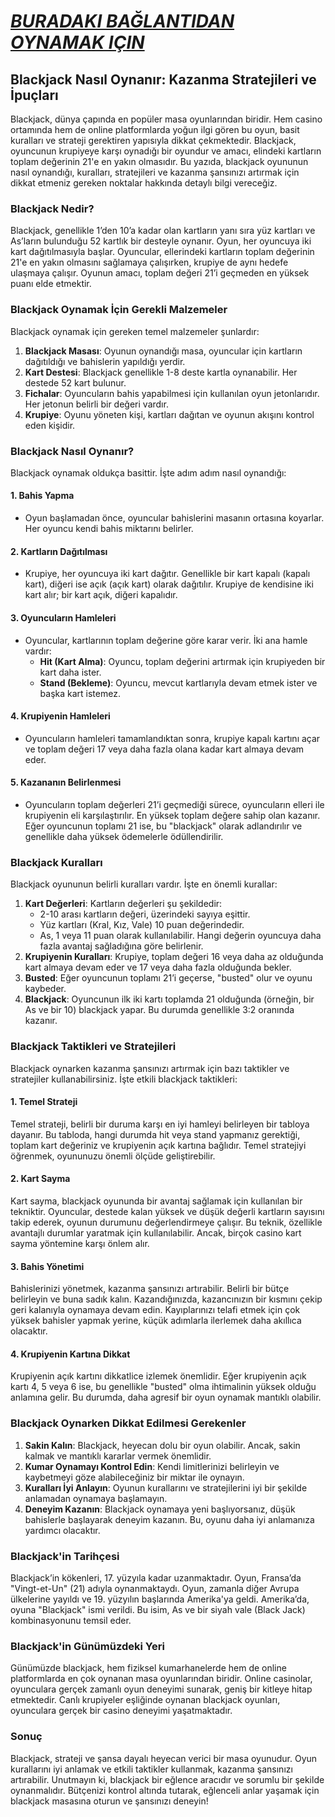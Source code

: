 # [***BURADAKI BAĞLANTIDAN OYNAMAK IÇIN***](https://casinotr.link/gWCRZ4)

## Blackjack Nasıl Oynanır: Kazanma Stratejileri ve İpuçları

Blackjack, dünya çapında en popüler masa oyunlarından biridir. Hem casino ortamında hem de online platformlarda yoğun ilgi gören bu oyun, basit kuralları ve strateji gerektiren yapısıyla dikkat çekmektedir. Blackjack, oyuncunun krupiyeye karşı oynadığı bir oyundur ve amacı, elindeki kartların toplam değerinin 21'e en yakın olmasıdır. Bu yazıda, blackjack oyununun nasıl oynandığı, kuralları, stratejileri ve kazanma şansınızı artırmak için dikkat etmeniz gereken noktalar hakkında detaylı bilgi vereceğiz.

### Blackjack Nedir?

Blackjack, genellikle 1’den 10’a kadar olan kartların yanı sıra yüz kartları ve As’ların bulunduğu 52 kartlık bir desteyle oynanır. Oyun, her oyuncuya iki kart dağıtılmasıyla başlar. Oyuncular, ellerindeki kartların toplam değerinin 21'e en yakın olmasını sağlamaya çalışırken, krupiye de aynı hedefe ulaşmaya çalışır. Oyunun amacı, toplam değeri 21’i geçmeden en yüksek puanı elde etmektir.

### Blackjack Oynamak İçin Gerekli Malzemeler

Blackjack oynamak için gereken temel malzemeler şunlardır:

1. **Blackjack Masası**: Oyunun oynandığı masa, oyuncular için kartların dağıtıldığı ve bahislerin yapıldığı yerdir.
2. **Kart Destesi**: Blackjack genellikle 1-8 deste kartla oynanabilir. Her destede 52 kart bulunur.
3. **Fichalar**: Oyuncuların bahis yapabilmesi için kullanılan oyun jetonlarıdır. Her jetonun belirli bir değeri vardır.
4. **Krupiye**: Oyunu yöneten kişi, kartları dağıtan ve oyunun akışını kontrol eden kişidir.

### Blackjack Nasıl Oynanır?

Blackjack oynamak oldukça basittir. İşte adım adım nasıl oynandığı:

#### 1. Bahis Yapma

* Oyun başlamadan önce, oyuncular bahislerini masanın ortasına koyarlar. Her oyuncu kendi bahis miktarını belirler.

#### 2. Kartların Dağıtılması

* Krupiye, her oyuncuya iki kart dağıtır. Genellikle bir kart kapalı (kapalı kart), diğeri ise açık (açık kart) olarak dağıtılır. Krupiye de kendisine iki kart alır; bir kart açık, diğeri kapalıdır.

#### 3. Oyuncuların Hamleleri

* Oyuncular, kartlarının toplam değerine göre karar verir. İki ana hamle vardır:
  * **Hit (Kart Alma)**: Oyuncu, toplam değerini artırmak için krupiyeden bir kart daha ister.
  * **Stand (Bekleme)**: Oyuncu, mevcut kartlarıyla devam etmek ister ve başka kart istemez.

#### 4. Krupiyenin Hamleleri

* Oyuncuların hamleleri tamamlandıktan sonra, krupiye kapalı kartını açar ve toplam değeri 17 veya daha fazla olana kadar kart almaya devam eder.

#### 5. Kazananın Belirlenmesi

* Oyuncuların toplam değerleri 21’i geçmediği sürece, oyuncuların elleri ile krupiyenin eli karşılaştırılır. En yüksek toplam değere sahip olan kazanır. Eğer oyuncunun toplamı 21 ise, bu "blackjack" olarak adlandırılır ve genellikle daha yüksek ödemelerle ödüllendirilir.

### Blackjack Kuralları

Blackjack oyununun belirli kuralları vardır. İşte en önemli kurallar:

1. **Kart Değerleri**: Kartların değerleri şu şekildedir:
   * 2-10 arası kartların değeri, üzerindeki sayıya eşittir.
   * Yüz kartları (Kral, Kız, Vale) 10 puan değerindedir.
   * As, 1 veya 11 puan olarak kullanılabilir. Hangi değerin oyuncuya daha fazla avantaj sağladığına göre belirlenir.
2. **Krupiyenin Kuralları**: Krupiye, toplam değeri 16 veya daha az olduğunda kart almaya devam eder ve 17 veya daha fazla olduğunda bekler.
3. **Busted**: Eğer oyuncunun toplamı 21’i geçerse, "busted" olur ve oyunu kaybeder.
4. **Blackjack**: Oyuncunun ilk iki kartı toplamda 21 olduğunda (örneğin, bir As ve bir 10) blackjack yapar. Bu durumda genellikle 3:2 oranında kazanır.

### Blackjack Taktikleri ve Stratejileri

Blackjack oynarken kazanma şansınızı artırmak için bazı taktikler ve stratejiler kullanabilirsiniz. İşte etkili blackjack taktikleri:

#### 1. Temel Strateji

Temel strateji, belirli bir duruma karşı en iyi hamleyi belirleyen bir tabloya dayanır. Bu tabloda, hangi durumda hit veya stand yapmanız gerektiği, toplam kart değeriniz ve krupiyenin açık kartına bağlıdır. Temel stratejiyi öğrenmek, oyununuzu önemli ölçüde geliştirebilir.

#### 2. Kart Sayma

Kart sayma, blackjack oyununda bir avantaj sağlamak için kullanılan bir tekniktir. Oyuncular, destede kalan yüksek ve düşük değerli kartların sayısını takip ederek, oyunun durumunu değerlendirmeye çalışır. Bu teknik, özellikle avantajlı durumlar yaratmak için kullanılabilir. Ancak, birçok casino kart sayma yöntemine karşı önlem alır.

#### 3. Bahis Yönetimi

Bahislerinizi yönetmek, kazanma şansınızı artırabilir. Belirli bir bütçe belirleyin ve buna sadık kalın. Kazandığınızda, kazancınızın bir kısmını çekip geri kalanıyla oynamaya devam edin. Kayıplarınızı telafi etmek için çok yüksek bahisler yapmak yerine, küçük adımlarla ilerlemek daha akıllıca olacaktır.

#### 4. Krupiyenin Kartına Dikkat

Krupiyenin açık kartını dikkatlice izlemek önemlidir. Eğer krupiyenin açık kartı 4, 5 veya 6 ise, bu genellikle "busted" olma ihtimalinin yüksek olduğu anlamına gelir. Bu durumda, daha agresif bir oyun oynamak mantıklı olabilir.

### Blackjack Oynarken Dikkat Edilmesi Gerekenler

1. **Sakin Kalın**: Blackjack, heyecan dolu bir oyun olabilir. Ancak, sakin kalmak ve mantıklı kararlar vermek önemlidir.
2. **Kumar Oynamayı Kontrol Edin**: Kendi limitlerinizi belirleyin ve kaybetmeyi göze alabileceğiniz bir miktar ile oynayın.
3. **Kuralları İyi Anlayın**: Oyunun kurallarını ve stratejilerini iyi bir şekilde anlamadan oynamaya başlamayın.
4. **Deneyim Kazanın**: Blackjack oynamaya yeni başlıyorsanız, düşük bahislerle başlayarak deneyim kazanın. Bu, oyunu daha iyi anlamanıza yardımcı olacaktır.

### Blackjack'in Tarihçesi

Blackjack’in kökenleri, 17. yüzyıla kadar uzanmaktadır. Oyun, Fransa’da "Vingt-et-Un" (21) adıyla oynanmaktaydı. Oyun, zamanla diğer Avrupa ülkelerine yayıldı ve 19. yüzyılın başlarında Amerika'ya geldi. Amerika’da, oyuna "Blackjack" ismi verildi. Bu isim, As ve bir siyah vale (Black Jack) kombinasyonunu temsil eder.

### Blackjack'in Günümüzdeki Yeri

Günümüzde blackjack, hem fiziksel kumarhanelerde hem de online platformlarda en çok oynanan masa oyunlarından biridir. Online casinolar, oyunculara gerçek zamanlı oyun deneyimi sunarak, geniş bir kitleye hitap etmektedir. Canlı krupiyeler eşliğinde oynanan blackjack oyunları, oyunculara gerçek bir casino deneyimi yaşatmaktadır.

### Sonuç

Blackjack, strateji ve şansa dayalı heyecan verici bir masa oyunudur. Oyun kurallarını iyi anlamak ve etkili taktikler kullanmak, kazanma şansınızı artırabilir. Unutmayın ki, blackjack bir eğlence aracıdır ve sorumlu bir şekilde oynanmalıdır. Bütçenizi kontrol altında tutarak, eğlenceli anlar yaşamak için blackjack masasına oturun ve şansınızı deneyin!
